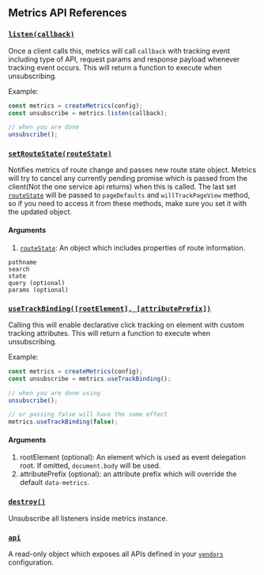 ## Metrics API References

### <a id='listen'></a>[`listen(callback)`](#listen)

Once a client calls this, metrics will call `callback` with tracking event including type of API, request params and response payload whenever tracking event occurs.
This will return a function to execute when unsubscribing.

Example:

```javascript
const metrics = createMetrics(config);
const unsubscribe = metrics.listen(callback);

// when you are done
unsubscribe();
```

### <a id='setRouteState'></a>[`setRouteState(routeState)`](#setRouteState)

Notifies metrics of route change and passes new route state object. Metrics will try to cancel any currently pending promise which is passed from the client(Not the one service api returns) when this is called.
The last set [`routeState`](/docs/Guides.md#routeState) will be passed to `pageDefaults` and `willTrackPageView` method, so if you need to access it from these methods, make sure you set it with the updated object.

#### Arguments

1. [`routeState`](/docs/Guides.md#routeState): An object which includes properties of route information.

```
pathname
search
state
query (optional)
params (optional)
```

### <a id='useTrackBinding'></a>[`useTrackBinding([rootElement], [attributePrefix])`](#useTrackBinding)

Calling this will enable declarative click tracking on element with custom tracking attributes.
This will return a function to execute when unsubscribing.

Example:

```javascript
const metrics = createMetrics(config);
const unsubscribe = metrics.useTrackBinding();

// when you are done using
unsubscribe();

// or passing false will have the same effect
metrics.useTrackBinding(false);
```

#### Arguments

1. rootElement (optional): An element which is used as event delegation root. If omitted, `document.body` will be used.
2. attributePrefix (optional): an attribute prefix which will override the default `data-metrics`.

### <a id='destroy'></a>[`destroy()`](#destroy)

Unsubscribe all listeners inside metrics instance.

### <a id='api'></a>[`api`](#api)

A read-only object which exposes all APIs defined in your [`vendors`](/docs/Guides.md#vendor) configuration.
